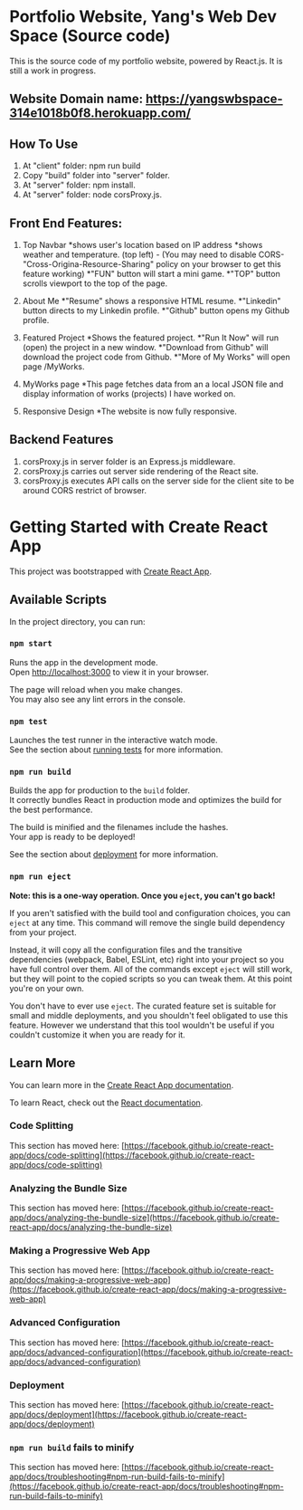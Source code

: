 # Portfolio Website, Yang's Web Dev Space (Source code)
This is the source code of my portfolio website, powered by React.js. It is still a work in progress.

## Website Domain name: https://yangswbspace-314e1018b0f8.herokuapp.com/

## How To Use
1. At "client" folder: npm run build
2. Copy "build" folder into "server" folder.
3. At "server" folder: npm install.
4. At "server" folder: node corsProxy.js. 

## Front End Features:
1. Top Navbar
*shows user's location based on IP address
*shows weather and temperature. (top left) - (You may need to disable CORS-"Cross-Origina-Resource-Sharing" policy on your browser to get this feature working)
*"FUN" button will start a mini game.
*"TOP" button scrolls viewport to the top of the page.

2. About Me
*"Resume" shows a responsive HTML resume. 
*"Linkedin" button directs to my Linkedin profile.
*"Github" button opens my Github profile. 

3. Featured Project
*Shows the featured project. 
*"Run It Now" will run (open) the project in a new window. 
*"Download from Github" will download the project code from Github. 
*"More of My Works" will open page /MyWorks.

4. MyWorks page
*This page fetches data from an a local JSON file and display information of works (projects) I have worked on.

5. Responsive Design
*The website is now fully responsive.

## Backend Features

1. corsProxy.js in server folder is an Express.js middleware.
2. corsProxy.js carries out server side rendering of the React site.
3. corsProxy.js executes API calls on the server side for the client site to be around CORS restrict of browser.

# Getting Started with Create React App

This project was bootstrapped with [Create React App](https://github.com/facebook/create-react-app).

## Available Scripts

In the project directory, you can run:

### `npm start`

Runs the app in the development mode.\
Open [http://localhost:3000](http://localhost:3000) to view it in your browser.

The page will reload when you make changes.\
You may also see any lint errors in the console.

### `npm test`

Launches the test runner in the interactive watch mode.\
See the section about [running tests](https://facebook.github.io/create-react-app/docs/running-tests) for more information.

### `npm run build`

Builds the app for production to the `build` folder.\
It correctly bundles React in production mode and optimizes the build for the best performance.

The build is minified and the filenames include the hashes.\
Your app is ready to be deployed!

See the section about [deployment](https://facebook.github.io/create-react-app/docs/deployment) for more information.

### `npm run eject`

**Note: this is a one-way operation. Once you `eject`, you can't go back!**

If you aren't satisfied with the build tool and configuration choices, you can `eject` at any time. This command will remove the single build dependency from your project.

Instead, it will copy all the configuration files and the transitive dependencies (webpack, Babel, ESLint, etc) right into your project so you have full control over them. All of the commands except `eject` will still work, but they will point to the copied scripts so you can tweak them. At this point you're on your own.

You don't have to ever use `eject`. The curated feature set is suitable for small and middle deployments, and you shouldn't feel obligated to use this feature. However we understand that this tool wouldn't be useful if you couldn't customize it when you are ready for it.

## Learn More

You can learn more in the [Create React App documentation](https://facebook.github.io/create-react-app/docs/getting-started).

To learn React, check out the [React documentation](https://reactjs.org/).

### Code Splitting

This section has moved here: [https://facebook.github.io/create-react-app/docs/code-splitting](https://facebook.github.io/create-react-app/docs/code-splitting)

### Analyzing the Bundle Size

This section has moved here: [https://facebook.github.io/create-react-app/docs/analyzing-the-bundle-size](https://facebook.github.io/create-react-app/docs/analyzing-the-bundle-size)

### Making a Progressive Web App

This section has moved here: [https://facebook.github.io/create-react-app/docs/making-a-progressive-web-app](https://facebook.github.io/create-react-app/docs/making-a-progressive-web-app)

### Advanced Configuration

This section has moved here: [https://facebook.github.io/create-react-app/docs/advanced-configuration](https://facebook.github.io/create-react-app/docs/advanced-configuration)

### Deployment

This section has moved here: [https://facebook.github.io/create-react-app/docs/deployment](https://facebook.github.io/create-react-app/docs/deployment)

### `npm run build` fails to minify

This section has moved here: [https://facebook.github.io/create-react-app/docs/troubleshooting#npm-run-build-fails-to-minify](https://facebook.github.io/create-react-app/docs/troubleshooting#npm-run-build-fails-to-minify)

